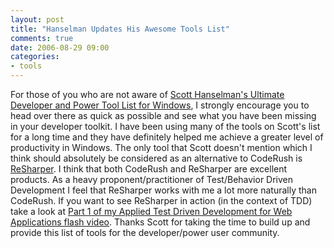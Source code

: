 ```yaml
---
layout: post
title: "Hanselman Updates His Awesome Tools List"
comments: true
date: 2006-08-29 09:00
categories:
- tools
---
```


For those of you who are not aware of [Scott Hanselman's Ultimate Developer and Power Tool List for Windows](http://www.hanselman.com/blog/ScottHanselmans2006UltimateDeveloperAndPowerUsersToolListForWindows.aspx), I strongly encourage you to head over there as quick as possible and see what you have been missing in your developer toolkit. 
I have been using many of the tools on Scott's list for a long time and they have definitely helped me achieve a greater level of productivity in Windows. 
The only tool that Scott doesn't mention which I think should absolutely be considered as an alternative to CodeRush is [ReSharper](http://www.jetbrains.com/resharper/). 
I think that both CodeRush and ReSharper are excellent products. As a heavy proponent/practitioner of Test/Behavior Driven Development I feel that ReSharper works with me a lot more naturally than CodeRush. 
If you want to see ReSharper in action (in the context of TDD) take a look at [Part 1 of my Applied Test Driven Development for Web Applications flash video](http://blog.developwithpassion.com/AppliedTestDrivenDevelopmentForWebApplicationsPart1VideoReposted.aspx). 
Thanks Scott for taking the time to build up and provide this list of tools for the developer/power user community.




